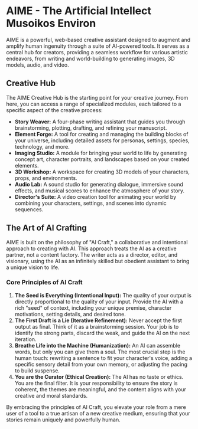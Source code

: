 # AIME - The Artificial Intellect Musoikos Environ

AIME is a powerful, web-based creative assistant designed to augment and amplify human ingenuity through a suite of AI-powered tools. It serves as a central hub for creators, providing a seamless workflow for various artistic endeavors, from writing and world-building to generating images, 3D models, audio, and video.

## Creative Hub

The AIME Creative Hub is the starting point for your creative journey. From here, you can access a range of specialized modules, each tailored to a specific aspect of the creative process:

- **Story Weaver:** A four-phase writing assistant that guides you through brainstorming, plotting, drafting, and refining your manuscript.
- **Element Forge:** A tool for creating and managing the building blocks of your universe, including detailed assets for personas, settings, species, technology, and more.
- **Imaging Studio:** A module for bringing your world to life by generating concept art, character portraits, and landscapes based on your created elements.
- **3D Workshop:** A workspace for creating 3D models of your characters, props, and environments.
- **Audio Lab:** A sound studio for generating dialogue, immersive sound effects, and musical scores to enhance the atmosphere of your story.
- **Director's Suite:** A video creation tool for animating your world by combining your characters, settings, and scenes into dynamic sequences.

## The Art of AI Crafting

AIME is built on the philosophy of "AI Craft," a collaborative and intentional approach to creating with AI. This approach treats the AI as a creative partner, not a content factory. The writer acts as a director, editor, and visionary, using the AI as an infinitely skilled but obedient assistant to bring a unique vision to life.

### Core Principles of AI Craft

1.  **The Seed is Everything (Intentional Input):** The quality of your output is directly proportional to the quality of your input. Provide the AI with a rich "seed" of context, including your unique premise, character motivations, setting details, and desired tone.
2.  **The First Draft is a Lie (Iterative Refinement):** Never accept the first output as final. Think of it as a brainstorming session. Your job is to identify the strong parts, discard the weak, and guide the AI on the next iteration.
3.  **Breathe Life into the Machine (Humanization):** An AI can assemble words, but only you can give them a soul. The most crucial step is the human touch: rewriting a sentence to fit your character's voice, adding a specific sensory detail from your own memory, or adjusting the pacing to build suspense.
4.  **You are the Curator (Ethical Creation):** The AI has no taste or ethics. You are the final filter. It is your responsibility to ensure the story is coherent, the themes are meaningful, and the content aligns with your creative and moral standards.

By embracing the principles of AI Craft, you elevate your role from a mere user of a tool to a true artisan of a new creative medium, ensuring that your stories remain uniquely and powerfully human.




